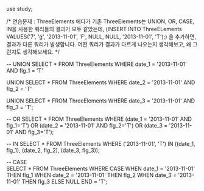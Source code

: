 use study;

/* 연습문제 : 
ThreeElements 에다가 기존 ThreeElements는 UNION, OR, CASE, IN을 사용한 쿼리들의 결과가 모두 같았는데, 
(INSERT INTO ThreeELements VALUES('7', 'g', '2013-11-01', 'F', NULL, NULL, '2013-11-01', 'T');)
을 추가하면, 결과가 다른 쿼리가 발생합니다. 어떤 쿼리가 결과가 다르게 나오는지 생각해보고, 왜 그런지도 생각해보세요.
*/

-- UNION
SELECT *
FROM ThreeElements
WHERE date_1 = '2013-11-01'
AND flg_1 = 'T'

UNION
SELECT *
FROM ThreeElements
WHERE date_2 = '2013-11-01'
AND flg_2 = 'T'

UNION
SELECT *
FROM ThreeElements
WHERE date_3 = '2013-11-01'
AND flg_3 = 'T';

-- OR
SELECT * FROM ThreeElements
WHERE (date_1 = '2013-11-01' AND flg_1='T')
OR (date_2 = '2013-11-01' AND flg_2='T')
OR (date_3 = '2013-11-01' AND flg_3='T');


-- IN
SELECT * FROM ThreeElements
WHERE ('2013-11-01', 'T') 
IN ((date_1, flg_1), (date_2, flg_2), (date_3, flg_3));

-- CASE  
SELECT * FROM ThreeElements
WHERE CASE WHEN date_1 = '2013-11-01' THEN flg_1
	WHEN date_2 = '2013-11-01' THEN flg_2
    WHEN date_3 = '2013-11-01' THEN flg_3
    ELSE NULL END = 'T';

